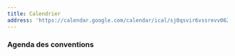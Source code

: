```yaml
---
title: Calendrier
address: 'https://calendar.google.com/calendar/ical/sj0qsvir6vssrevv062l3oah8k%40group.calendar.google.com/public/basic.ics'
---
```


### Agenda des conventions
